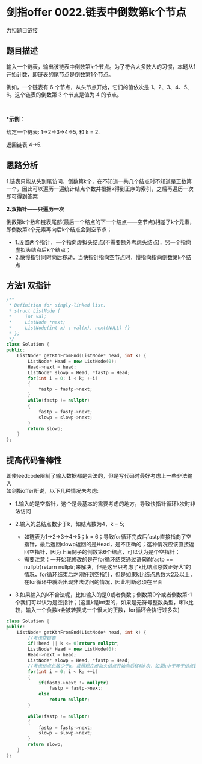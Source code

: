 <p id="链表中倒数第k个节点"></p>

# 剑指offer 0022.链表中倒数第k个节点   

[力扣题目链接](https://leetcode-cn.com/problems/lian-biao-zhong-dao-shu-di-kge-jie-dian-lcof/)   


## 题目描述  


输入一个链表，输出该链表中倒数第k个节点。为了符合大多数人的习惯，本题从1开始计数，即链表的尾节点是倒数第1个节点。  

例如，一个链表有 6 个节点，从头节点开始，它们的值依次是 1、2、3、4、5、6。这个链表的倒数第 3 个节点是值为 4 的节点。  

 

***示例：**  

给定一个链表: 1->2->3->4->5, 和 k = 2.  

返回链表 4->5.  


## 思路分析  

1.链表只能从头到尾访问，倒数第k个，在不知道一共几个结点时不知道是正数第一个，因此可以遍历一遍统计结点个数并根据k得到正序的索引，之后再遍历一次即可得到答案  

**2.双指针——只遍历一次**  


倒数第k个数和链表尾部(最后一个结点的下一个结点——空节点)相差了k个元素，即倒数第k个元素再向后k个结点会到空节点；  

* 1.设置两个指针，一个指向虚拟头结点(不需要额外考虑头结点)，另一个指向虚拟头结点后k个结点；  
* 2.快慢指针同时向后移动，当快指针指向空节点时，慢指向指向倒数第k个结点  


## 方法1 双指针  

```cpp
/**
 * Definition for singly-linked list.
 * struct ListNode {
 *     int val;
 *     ListNode *next;
 *     ListNode(int x) : val(x), next(NULL) {}
 * };
 */
class Solution {
public:
    ListNode* getKthFromEnd(ListNode* head, int k) {
        ListNode* Head = new ListNode(0);
        Head->next = head;
        ListNode* slowp = Head, *fastp = Head;
        for(int i = 0; i < k; ++i)
        {
            fastp = fastp->next;
        }
        while(fastp != nullptr)
        {
            fastp = fastp->next;
            slowp = slowp->next;
        }
        return slowp;
    }
};
```

## 提高代码鲁棒性  

即使leedcode限制了输入数据都是合法的，但是写代码时最好考虑上一些非法输入    
如剑指offer所说，以下几种情况未考虑:    
* 1.输入的是空指针，这个是最基本的需要考虑的地方，导致快指针循环k次时非法访问    
* 2.输入的总结点数少于k，如结点数为4，k = 5;  
    * 如链表为1->2->3->4->5；k = 6；导致for循环完成后fastp直接指向了空指针，最后返回slowp返回的是Head，是不正确的；这种情况应该直接返回空指针，因为上面例子的倒数第6个结点，可以认为是个空指针；
    * 需要注意：一开始我修改的是在for循环结束通过语句if(fastp == nullptr)return nullptr;来解决，但是这里只考虑了k比结点总数正好大1的情况，for循环结束后才刚好到空指针，但是如果k比结点总数大2及以上，在for循环中就会出现非法访问的情况，因此判断必须在里面

* 3.如果输入的k不合法呢，比如输入的是0或者负数；倒数第0个或者倒数第-1个我们可以认为是空指针；(这里k是int型的，如果是无符号整数类型，i和k比较，输入一个负数k会被转换成一个很大的正数，for循环会执行过多次)

```cpp
class Solution {
public:
    ListNode* getKthFromEnd(ListNode* head, int k) {
        //考虑空链表 
        if(!head || k <= 0)return nullptr;
        ListNode* Head = new ListNode(0);
        Head->next = head;
        ListNode* slowp = Head, *fastp = Head;
        //考虑结点总数少于k，按照现在虚拟头结点开始向后移动k次，如果k小于等于结点数量时，循环中fastp->next不会指向空指针，一旦出现这种情况
        for(int i = 0; i < k; ++i)
        {
            if(fastp->next != nullptr)
                fastp = fastp->next;
            else
                return nullptr;
        }
        
        while(fastp != nullptr)
        {
            fastp = fastp->next;
            slowp = slowp->next;
        }
        return slowp;
    }
};
```
